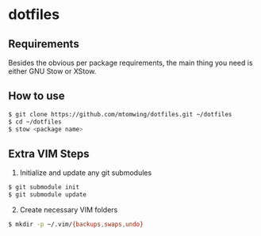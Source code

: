 # dotfiles

## Requirements

Besides the obvious per package requirements, the main thing you need is either GNU Stow or XStow.

## How to use

```bash
$ git clone https://github.com/mtomwing/dotfiles.git ~/dotfiles
$ cd ~/dotfiles
$ stow <package name>
```

## Extra VIM Steps

  1) Initialize and update any git submodules
  ```bash
$ git submodule init
$ git submodule update
  ```

  2) Create necessary VIM folders
  ```bash
$ mkdir -p ~/.vim/{backups,swaps,undo}
  ```
